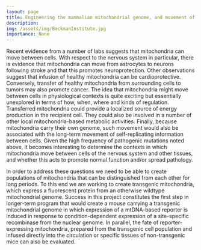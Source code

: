 ```yaml
---
layout: page
title: Engineering the mammalian mitochondrial genome, and movement of mitochondria between cells
description:
img: /assets/img/BeckmanInstitute.jpg
importance: None
---
```


Recent evidence from a number of labs suggests that mitochondria can move between cells. With respect to the nervous system in particular, there is evidence that mitochondria can move from astrocytes to neurons following stroke and that this promotes neuroprotection. Other observations suggest that infusion of healthy mitochondria can be cardioprotective. Conversely, transfer of healthy mitochondria from surrounding cells to tumors may also promote cancer. The idea that mitochondria might move between cells in physiological contexts is quite exciting but essentially unexplored in terms of how, when, where and kinds of regulation. Transferred mitochondria could provide a localized source of energy production in the recipient cell. They could also be involved in a number of other local mitochondria-based metabolic activities. Finally, because mitochondria carry their own genome, such movement would also be associated with the long-term movement of self-replicating information between cells. Given the high frequency of pathogenic mutations noted above, it becomes interesting to determine the contexts in which mitochondria move between cells of the nervous system and other tissues, and whether this acts to promote normal function and/or spread pathology.

In order to address these questions we need to be able to create populations of mitochondria that can be distinguished from each other for long periods. To this end we are working to create transgenic mitochondria, which express a fluorescent protein from an otherwise wildtype mitochondrial genome. Success in this project constitutes the first step in longer-term program that would create a mouse carrying a transgenic mitochondrial genome in which expression of a mtDNA-based reporter is induced in response to condition-dependent expression of a site-specific recombinase from the nuclear genome. In parallel, the fate of reporter-expressing mitochondria, prepared from the transgenic cell population and infused directly into the circulation or specific tissues of non-transgenic mice can also be evaluated.
